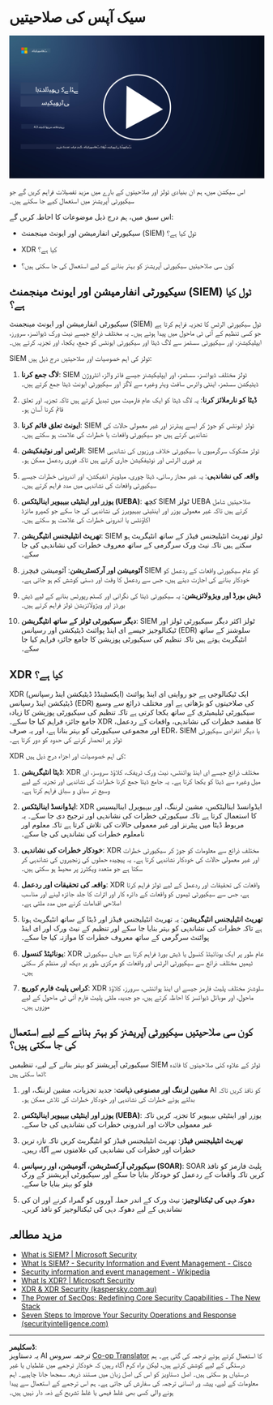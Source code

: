 <!--
CO_OP_TRANSLATOR_METADATA:
{
  "original_hash": "553eb694c89f1caca0694e8d8ab89e0e",
  "translation_date": "2025-09-03T21:48:46+00:00",
  "source_file": "4.3 SecOps capabilities.md",
  "language_code": "ur"
}
-->
# سیک آپس کی صلاحیتیں

[![ویڈیو دیکھیں](../../translated_images/4-3_placeholder.e6e2ff578a715178985449c7f550e382f9b199847b709653a5e0af6145a8e82f.ur.png)](https://learn-video.azurefd.net/vod/player?id=bdbc1c7c-307b-4519-b8ad-b142434c0461)

اس سیکشن میں، ہم ان بنیادی ٹولز اور صلاحیتوں کے بارے میں مزید تفصیلات فراہم کریں گے جو سیکیورٹی آپریشنز میں استعمال کیے جا سکتے ہیں۔

اس سبق میں، ہم درج ذیل موضوعات کا احاطہ کریں گے:

- سیکیورٹی انفارمیشن اور ایونٹ مینجمنٹ (SIEM) ٹول کیا ہے؟

- XDR کیا ہے؟

- کون سی صلاحیتیں سیکیورٹی آپریشنز کو بہتر بنانے کے لیے استعمال کی جا سکتی ہیں؟

## سیکیورٹی انفارمیشن اور ایونٹ مینجمنٹ (SIEM) ٹول کیا ہے؟

سیکیورٹی انفارمیشن اور ایونٹ مینجمنٹ (SIEM) ٹول سیکیورٹی الرٹس کا تجزیہ فراہم کرتا ہے جو کسی تنظیم کے آئی ٹی ماحول میں پیدا ہوتے ہیں۔ یہ مختلف ذرائع جیسے نیٹ ورک ڈیوائسز، سرورز، ایپلیکیشنز، اور سیکیورٹی سسٹمز سے لاگ ڈیٹا اور سیکیورٹی ایونٹس کو جمع، یکجا، اور تجزیہ کرتے ہیں۔

SIEM ٹولز کی اہم خصوصیات اور صلاحیتیں درج ذیل ہیں:

1. **لاگ جمع کرنا**: SIEM ٹولز مختلف ڈیوائسز، سسٹمز، اور ایپلیکیشنز جیسے فائر والز، انٹروژن ڈیٹیکشن سسٹمز، اینٹی وائرس سافٹ ویئر وغیرہ سے لاگز اور سیکیورٹی ایونٹ ڈیٹا جمع کرتے ہیں۔

2. **ڈیٹا کو نارملائز کرنا**: یہ لاگ ڈیٹا کو ایک عام فارمیٹ میں تبدیل کرتے ہیں تاکہ تجزیہ اور تعلق قائم کرنا آسان ہو۔

3. **ایونٹ تعلق قائم کرنا**: SIEM ٹولز ایونٹس کو جوڑ کر ایسے پیٹرنز اور غیر معمولی حالات کی نشاندہی کرتے ہیں جو سیکیورٹی واقعات یا خطرات کی علامت ہو سکتے ہیں۔

4. **الرٹس اور نوٹیفکیشن**: SIEM ٹولز مشکوک سرگرمیوں یا سیکیورٹی خلاف ورزیوں کی نشاندہی پر فوری الرٹس اور نوٹیفکیشن جاری کرتے ہیں تاکہ فوری ردعمل ممکن ہو۔

5. **واقعہ کی نشاندہی**: یہ غیر مجاز رسائی، ڈیٹا چوری، میلویئر انفیکشن، اور اندرونی خطرات جیسے سیکیورٹی واقعات کی نشاندہی میں مدد فراہم کرتے ہیں۔

6. **یوزر اور اینٹیٹی بیہیویر اینالیٹکس (UEBA)**: کچھ SIEM ٹولز UEBA صلاحیتیں شامل کرتے ہیں تاکہ غیر معمولی یوزر اور اینٹیٹی بیہیویرز کی نشاندہی کی جا سکے جو کمپرو مائزڈ اکاؤنٹس یا اندرونی خطرات کی علامت ہو سکتے ہیں۔

7. **تھریٹ انٹیلیجنس انٹیگریشن**: SIEM ٹولز تھریٹ انٹیلیجنس فیڈز کے ساتھ انٹیگریٹ ہو سکتے ہیں تاکہ نیٹ ورک سرگرمی کے ساتھ معروف خطرات کی نشاندہی کی جا سکے۔

8. **آٹومیشن اور آرکسٹریشن**: آٹومیشن فیچرز SIEM کو عام سیکیورٹی واقعات کے ردعمل کو خودکار بنانے کی اجازت دیتے ہیں، جس سے ردعمل کا وقت اور دستی کوشش کم ہو جاتی ہے۔

9. **ڈیش بورڈ اور ویژولائزیشن**: یہ سیکیورٹی ڈیٹا کی نگرانی اور کسٹم رپورٹس بنانے کے لیے ڈیش بورڈز اور ویژولائزیشن ٹولز فراہم کرتے ہیں۔

10. **دیگر سیکیورٹی ٹولز کے ساتھ انٹیگریشن**: SIEM ٹولز اکثر دیگر سیکیورٹی ٹولز اور ٹیکنالوجیز جیسے ای اینڈ پوائنٹ ڈیٹیکشن اور رسپانس (EDR) سلوشنز کے ساتھ انٹیگریٹ ہوتے ہیں تاکہ تنظیم کی سیکیورٹی پوزیشن کا جامع جائزہ فراہم کیا جا سکے۔

## XDR کیا ہے؟

XDR (ایکسٹینڈڈ ڈیٹیکشن اینڈ رسپانس) ایک ٹیکنالوجی ہے جو روایتی ای اینڈ پوائنٹ ڈیٹیکشن اینڈ رسپانس (EDR) کی صلاحیتوں کو بڑھاتی ہے اور مختلف ذرائع سے وسیع سیکیورٹی ٹیلیمیٹری کے ساتھ یکجا کرتی ہے تاکہ تنظیم کی سیکیورٹی پوزیشن کا زیادہ جامع جائزہ فراہم کیا جا سکے۔ XDR کا مقصد خطرات کی نشاندہی، واقعات کے ردعمل، اور مجموعی سیکیورٹی کو بہتر بنانا ہے، اور یہ صرف EDR، SIEM یا دیگر انفرادی سیکیورٹی ٹولز پر انحصار کرنے کی حدود کو دور کرتا ہے۔

XDR کی اہم خصوصیات اور اجزاء درج ذیل ہیں:

1. **ڈیٹا انٹیگریشن**: XDR مختلف ذرائع جیسے ای اینڈ پوائنٹس، نیٹ ورک ٹریفک، کلاؤڈ سروسز، ای میل وغیرہ سے ڈیٹا کو یکجا کرتا ہے۔ یہ جامع ڈیٹا جمع کرنا خطرات کی نشاندہی اور تجزیہ کے لیے وسیع تر سیاق و سباق فراہم کرتا ہے۔

2. **ایڈوانسڈ اینالیٹکس**: XDR ایڈوانسڈ اینالیٹکس، مشین لرننگ، اور بیہیویرل اینالیسیس کا استعمال کرتا ہے تاکہ سیکیورٹی خطرات کی نشاندہی اور ترجیح دی جا سکے۔ یہ مربوط ڈیٹا میں پیٹرنز اور غیر معمولی حالات کی تلاش کرتا ہے تاکہ معلوم اور نامعلوم خطرات کی نشاندہی کی جا سکے۔

3. **خودکار خطرات کی نشاندہی**: XDR مختلف ذرائع سے معلومات کو جوڑ کر سیکیورٹی خطرات اور غیر معمولی حالات کی خودکار نشاندہی کرتا ہے۔ یہ پیچیدہ حملوں کی زنجیروں کی نشاندہی کر سکتا ہے جو متعدد ویکٹرز پر محیط ہو سکتی ہیں۔

4. **واقعہ کی تحقیقات اور ردعمل**: XDR واقعات کی تحقیقات اور ردعمل کے لیے ٹولز فراہم کرتا ہے، جس سے سیکیورٹی ٹیموں کو واقعات کے دائرہ کار اور اثرات کا جلد جائزہ لینے اور مناسب اصلاحی اقدامات کرنے میں مدد ملتی ہے۔

5. **تھریٹ انٹیلیجنس انٹیگریشن**: یہ تھریٹ انٹیلیجنس فیڈز اور ڈیٹا کے ساتھ انٹیگریٹ ہوتا ہے تاکہ خطرات کی نشاندہی کو بہتر بنایا جا سکے اور تنظیم کے نیٹ ورک اور ای اینڈ پوائنٹ سرگرمی کے ساتھ معروف خطرات کا موازنہ کیا جا سکے۔

6. **یونائیٹڈ کنسول**: XDR عام طور پر ایک یونائیٹڈ کنسول یا ڈیش بورڈ فراہم کرتا ہے جہاں سیکیورٹی ٹیمیں مختلف ذرائع سے سیکیورٹی الرٹس اور واقعات کو مرکزی طور پر دیکھ اور منظم کر سکتی ہیں۔

7. **کراس پلیٹ فارم کوریج**: XDR سلوشنز مختلف پلیٹ فارمز جیسے ای اینڈ پوائنٹس، سرورز، کلاؤڈ ماحول، اور موبائل ڈیوائسز کا احاطہ کرتے ہیں، جو جدید، ملٹی پلیٹ فارم آئی ٹی ماحول کے لیے موزوں ہیں۔

## کون سی صلاحیتیں سیکیورٹی آپریشنز کو بہتر بنانے کے لیے استعمال کی جا سکتی ہیں؟

سیکیورٹی آپریشنز کو بہتر بنانے کے لیے، تنظیمیں SIEM ٹولز کے علاوہ کئی صلاحیتوں کا فائدہ اٹھا سکتی ہیں:

1. **مشین لرننگ اور مصنوعی ذہانت**: جدید تجزیات، مشین لرننگ، اور AI کو نافذ کریں تاکہ بدلتے ہوئے خطرات کی نشاندہی اور خودکار خطرات کی تلاش ممکن ہو۔

2. **یوزر اور اینٹیٹی بیہیویر اینالیٹکس (UEBA)**: یوزر اور اینٹیٹی بیہیویر کا تجزیہ کریں تاکہ غیر معمولی حالات اور اندرونی خطرات کی نشاندہی کی جا سکے۔

3. **تھریٹ انٹیلیجنس فیڈز**: تھریٹ انٹیلیجنس فیڈز کو انٹیگریٹ کریں تاکہ تازہ ترین خطرات اور خطرات کی نشاندہی کی علامتوں سے آگاہ رہیں۔

4. **سیکیورٹی آرکسٹریشن، آٹومیشن، اور رسپانس (SOAR)**: SOAR پلیٹ فارمز کو نافذ کریں تاکہ واقعات کے ردعمل کو خودکار بنایا جا سکے اور سیکیورٹی آپریشنز کے ورک فلو کو بہتر بنایا جا سکے۔

5. **دھوکہ دہی کی ٹیکنالوجیز**: نیٹ ورک کے اندر حملہ آوروں کو گمراہ کرنے اور ان کی نشاندہی کے لیے دھوکہ دہی کی ٹیکنالوجیز کو نافذ کریں۔

## مزید مطالعہ

- [What is SIEM? | Microsoft Security](https://www.microsoft.com/security/business/security-101/what-is-siem?WT.mc_id=academic-96948-sayoung)
- [What Is SIEM? - Security Information and Event Management - Cisco](https://www.cisco.com/c/en/us/products/security/what-is-siem.html)
- [Security information and event management - Wikipedia](https://en.wikipedia.org/wiki/Security_information_and_event_management)
- [What Is XDR? | Microsoft Security](https://www.microsoft.com/security/business/security-101/what-is-xdr?WT.mc_id=academic-96948-sayoung)
- [XDR & XDR Security (kaspersky.com.au)](https://www.kaspersky.com.au/resource-center/definitions/what-is-xdr)
- [The Power of SecOps: Redefining Core Security Capabilities - The New Stack](https://thenewstack.io/the-power-of-secops-redefining-core-security-capabilities/)
- [Seven Steps to Improve Your Security Operations and Response (securityintelligence.com)](https://securityintelligence.com/seven-steps-to-improve-your-security-operations-and-response/)

---

**ڈسکلیمر**:  
یہ دستاویز AI ترجمہ سروس [Co-op Translator](https://github.com/Azure/co-op-translator) کا استعمال کرتے ہوئے ترجمہ کی گئی ہے۔ ہم درستگی کے لیے کوشش کرتے ہیں، لیکن براہ کرم آگاہ رہیں کہ خودکار ترجمے میں غلطیاں یا غیر درستیاں ہو سکتی ہیں۔ اصل دستاویز کو اس کی اصل زبان میں مستند ذریعہ سمجھا جانا چاہیے۔ اہم معلومات کے لیے، پیشہ ور انسانی ترجمہ کی سفارش کی جاتی ہے۔ ہم اس ترجمے کے استعمال سے پیدا ہونے والی کسی بھی غلط فہمی یا غلط تشریح کے ذمہ دار نہیں ہیں۔